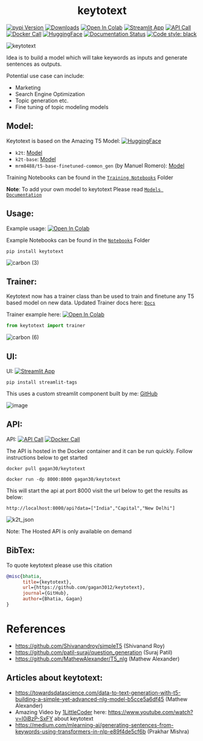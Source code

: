 <h1 align="center">keytotext</h1>

[![pypi Version](https://img.shields.io/pypi/v/keytotext.svg?logo=pypi&logoColor=white)](https://pypi.org/project/keytotext/)
[![Downloads](https://static.pepy.tech/personalized-badge/keytotext?period=total&units=none&left_color=grey&right_color=orange&left_text=Pip%20Downloads)](https://pepy.tech/project/keytotext)
[![Open In Colab](https://colab.research.google.com/assets/colab-badge.svg)](https://colab.research.google.com/github/gagan3012/keytotext/blob/master/notebooks/K2T.ipynb)
[![Streamlit App](https://static.streamlit.io/badges/streamlit_badge_black_white.svg)](https://share.streamlit.io/gagan3012/keytotext/UI/app.py)
[![API Call](https://img.shields.io/badge/-FastAPI-red?logo=fastapi&labelColor=white)](https://github.com/gagan3012/keytotext#api)
[![Docker Call](https://img.shields.io/badge/-Docker%20Image-blue?logo=docker&labelColor=white)](https://hub.docker.com/r/gagan30/keytotext)
[![HuggingFace](https://img.shields.io/badge/%F0%9F%A4%97-Models%20on%20Hub-yellow)](https://huggingface.co/models?filter=keytotext)
[![Documentation Status](https://readthedocs.org/projects/keytotext/badge/?version=latest)](https://keytotext.readthedocs.io/en/latest/?badge=latest)
[![Code style: black](https://img.shields.io/badge/code%20style-black-000000.svg)](https://github.com/psf/black)



![keytotext](https://socialify.git.ci/gagan3012/keytotext/image?description=1&forks=1&language=1&owner=1&stargazers=1&theme=Light)


Idea is to build a model which will take keywords as inputs and generate sentences as outputs.

Potential use case can include: 
- Marketing 
- Search Engine Optimization
- Topic generation etc.
- Fine tuning of topic modeling models 

## Model:

Keytotext is based on the Amazing T5 Model: [![HuggingFace](https://img.shields.io/badge/%F0%9F%A4%97-Models%20on%20Hub-yellow)](https://huggingface.co/models?filter=keytotext)

- `k2t`: [Model](https://huggingface.co/gagan3012/k2t)
- `k2t-base`: [Model](https://huggingface.co/gagan3012/k2t-base)
- `mrm8488/t5-base-finetuned-common_gen` (by Manuel Romero): [Model](https://huggingface.co/mrm8488/t5-base-finetuned-common_gen)

Training Notebooks can be found in the [`Training Notebooks`](https://github.com/gagan3012/keytotext/tree/master/notebooks) Folder

**Note**: To add your own model to keytotext Please read [`Models Documentation`](https://github.com/gagan3012/keytotext/blob/master/docs/MODELS.md)

## Usage:

Example usage: [![Open In Colab](https://colab.research.google.com/assets/colab-badge.svg)](https://colab.research.google.com/github/gagan3012/keytotext/blob/master/notebooks/K2T.ipynb)

Example Notebooks can be found in the [`Notebooks`](https://github.com/gagan3012/keytotext/tree/master/examples) Folder

```shell script
pip install keytotext
```

![carbon (3)](https://user-images.githubusercontent.com/49101362/116220679-90e64180-a755-11eb-9246-82d93d924a6c.png)

## Trainer:

Keytotext now has a trainer class than be used to train and finetune any T5 based model on new data. Updated Trainer docs here: [`Docs`](https://github.com/gagan3012/keytotext/blob/master/docs/TRAINER.md)

Trainer example here: [![Open In Colab](https://colab.research.google.com/assets/colab-badge.svg)](https://colab.research.google.com/github/gagan3012/keytotext/blob/master/notebooks/Trainer.ipynb)

```python
from keytotext import trainer
```

![carbon (6)](https://user-images.githubusercontent.com/49101362/125130656-5989fe80-e0cf-11eb-8c07-c659767911b4.png)

## UI:

UI: [![Streamlit App](https://static.streamlit.io/badges/streamlit_badge_black_white.svg)](https://share.streamlit.io/gagan3012/keytotext/UI/app.py)

```shell script
pip install streamlit-tags
```
This uses a custom streamlit component built by me: [GitHub](https://github.com/gagan3012/streamlit-tags)

![image](https://user-images.githubusercontent.com/49101362/116162205-fc042980-a6fd-11eb-892e-8f6902f193f4.png)

## API:

API: [![API Call](https://img.shields.io/badge/-Open%20with%20FastAPI-red?logo=fastapi&labelColor=white)](http://localhost:8000/api?data=[%22India%22,%22Capital%22,%22New%20Delhi%22])
[![Docker Call](https://img.shields.io/badge/-Docker%20Image-blue?logo=docker&labelColor=white)](https://hub.docker.com/r/gagan30/keytotext)

The API is hosted in the Docker container and it can be run quickly.
Follow instructions below to get started

```shell script
docker pull gagan30/keytotext

docker run -dp 8000:8000 gagan30/keytotext
```

This will start the api at port 8000 visit the url below to get the results as below:
```
http://localhost:8000/api?data=["India","Capital","New Delhi"]
```

![k2t_json](https://user-images.githubusercontent.com/49101362/117046515-c56e7600-acde-11eb-8a20-7e1ab5f0de02.png)

Note: The Hosted API is only available on demand
## BibTex:

To quote keytotext please use this citation

```bibtex
@misc{bhatia, 
      title={keytotext},
      url={https://github.com/gagan3012/keytotext}, 
      journal={GitHub}, 
      author={Bhatia, Gagan}
}
```

# References 
- https://github.com/Shivanandroy/simpleT5 (Shivanand Roy)
- https://github.com/patil-suraj/question_generation (Suraj Patil)
- https://github.com/MathewAlexander/T5_nlg (Mathew Alexander)


## Articles about keytotext:

- https://towardsdatascience.com/data-to-text-generation-with-t5-building-a-simple-yet-advanced-nlg-model-b5cce5a6df45 (Mathew Alexander)
- Amazing Video by [1LittleCoder](https://twitter.com/1littlecoder) here: https://www.youtube.com/watch?v=I0iBzP-SxFY about keytotext
- https://medium.com/mlearning-ai/generating-sentences-from-keywords-using-transformers-in-nlp-e89f4de5cf6b (Prakhar Mishra)
